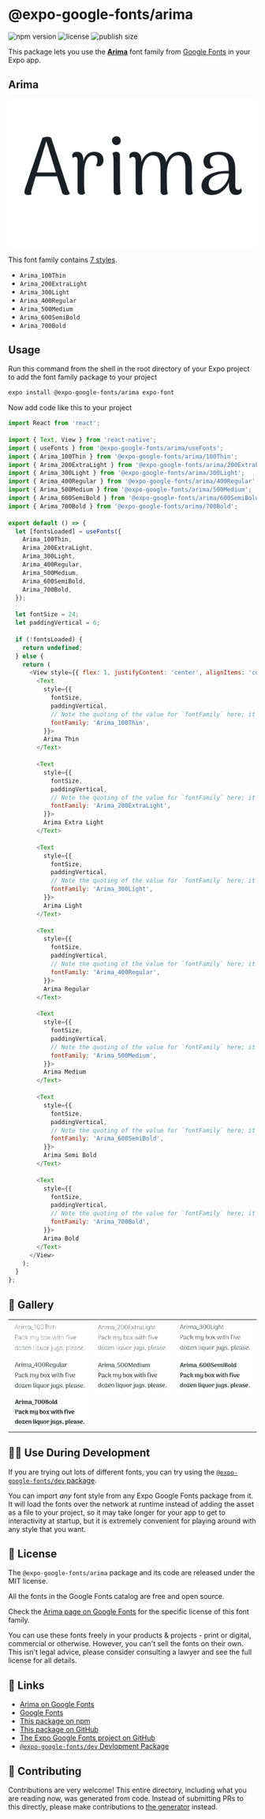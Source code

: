 # @expo-google-fonts/arima

![npm version](https://flat.badgen.net/npm/v/@expo-google-fonts/arima)
![license](https://flat.badgen.net/github/license/expo/google-fonts)
![publish size](https://flat.badgen.net/packagephobia/install/@expo-google-fonts/arima)

This package lets you use the [**Arima**](https://fonts.google.com/specimen/Arima) font family from [Google Fonts](https://fonts.google.com/) in your Expo app.

## Arima

![Arima](./font-family.png)

This font family contains [7 styles](#-gallery).

- `Arima_100Thin`
- `Arima_200ExtraLight`
- `Arima_300Light`
- `Arima_400Regular`
- `Arima_500Medium`
- `Arima_600SemiBold`
- `Arima_700Bold`

## Usage

Run this command from the shell in the root directory of your Expo project to add the font family package to your project
```sh
expo install @expo-google-fonts/arima expo-font
```

Now add code like this to your project
```js
import React from 'react';

import { Text, View } from 'react-native';
import { useFonts } from '@expo-google-fonts/arima/useFonts';
import { Arima_100Thin } from '@expo-google-fonts/arima/100Thin';
import { Arima_200ExtraLight } from '@expo-google-fonts/arima/200ExtraLight';
import { Arima_300Light } from '@expo-google-fonts/arima/300Light';
import { Arima_400Regular } from '@expo-google-fonts/arima/400Regular';
import { Arima_500Medium } from '@expo-google-fonts/arima/500Medium';
import { Arima_600SemiBold } from '@expo-google-fonts/arima/600SemiBold';
import { Arima_700Bold } from '@expo-google-fonts/arima/700Bold';

export default () => {
  let [fontsLoaded] = useFonts({
    Arima_100Thin,
    Arima_200ExtraLight,
    Arima_300Light,
    Arima_400Regular,
    Arima_500Medium,
    Arima_600SemiBold,
    Arima_700Bold,
  });

  let fontSize = 24;
  let paddingVertical = 6;

  if (!fontsLoaded) {
    return undefined;
  } else {
    return (
      <View style={{ flex: 1, justifyContent: 'center', alignItems: 'center' }}>
        <Text
          style={{
            fontSize,
            paddingVertical,
            // Note the quoting of the value for `fontFamily` here; it expects a string!
            fontFamily: 'Arima_100Thin',
          }}>
          Arima Thin
        </Text>

        <Text
          style={{
            fontSize,
            paddingVertical,
            // Note the quoting of the value for `fontFamily` here; it expects a string!
            fontFamily: 'Arima_200ExtraLight',
          }}>
          Arima Extra Light
        </Text>

        <Text
          style={{
            fontSize,
            paddingVertical,
            // Note the quoting of the value for `fontFamily` here; it expects a string!
            fontFamily: 'Arima_300Light',
          }}>
          Arima Light
        </Text>

        <Text
          style={{
            fontSize,
            paddingVertical,
            // Note the quoting of the value for `fontFamily` here; it expects a string!
            fontFamily: 'Arima_400Regular',
          }}>
          Arima Regular
        </Text>

        <Text
          style={{
            fontSize,
            paddingVertical,
            // Note the quoting of the value for `fontFamily` here; it expects a string!
            fontFamily: 'Arima_500Medium',
          }}>
          Arima Medium
        </Text>

        <Text
          style={{
            fontSize,
            paddingVertical,
            // Note the quoting of the value for `fontFamily` here; it expects a string!
            fontFamily: 'Arima_600SemiBold',
          }}>
          Arima Semi Bold
        </Text>

        <Text
          style={{
            fontSize,
            paddingVertical,
            // Note the quoting of the value for `fontFamily` here; it expects a string!
            fontFamily: 'Arima_700Bold',
          }}>
          Arima Bold
        </Text>
      </View>
    );
  }
};

```

## 🔡 Gallery


||||
|-|-|-|
|![Arima_100Thin](.//100Thin/Arima_100Thin.ttf.png)|![Arima_200ExtraLight](.//200ExtraLight/Arima_200ExtraLight.ttf.png)|![Arima_300Light](.//300Light/Arima_300Light.ttf.png)||
|![Arima_400Regular](.//400Regular/Arima_400Regular.ttf.png)|![Arima_500Medium](.//500Medium/Arima_500Medium.ttf.png)|![Arima_600SemiBold](.//600SemiBold/Arima_600SemiBold.ttf.png)||
|![Arima_700Bold](.//700Bold/Arima_700Bold.ttf.png)||||


## 👩‍💻 Use During Development

If you are trying out lots of different fonts, you can try using the [`@expo-google-fonts/dev` package](https://github.com/freeboub/google-fonts/tree/master/font-packages/dev#readme).

You can import *any* font style from any Expo Google Fonts package from it. It will load the fonts
over the network at runtime instead of adding the asset as a file to your project, so it may take longer
for your app to get to interactivity at startup, but it is extremely convenient
for playing around with any style that you want.

## 📖 License

The `@expo-google-fonts/arima` package and its code are released under the MIT license.

All the fonts in the Google Fonts catalog are free and open source.

Check the [Arima page on Google Fonts](https://fonts.google.com/specimen/Arima) for the specific license of this font family.

You can use these fonts freely in your products & projects - print or digital, commercial or otherwise. However, you can't sell the fonts on their own. This isn't legal advice, please consider consulting a lawyer and see the full license for all details.

## 🔗 Links

- [Arima on Google Fonts](https://fonts.google.com/specimen/Arima)
- [Google Fonts](https://fonts.google.com/)
- [This package on npm](https://www.npmjs.com/package/@expo-google-fonts/arima)
- [This package on GitHub](https://github.com/freeboub/google-fonts/tree/master/font-packages/arima)
- [The Expo Google Fonts project on GitHub](https://github.com/freeboub/google-fonts)
- [`@expo-google-fonts/dev` Devlopment Package](https://github.com/freeboub/google-fonts/tree/master/font-packages/dev)

## 🤝 Contributing

Contributions are very welcome! This entire directory, including what you are reading now, was generated from code. Instead of submitting PRs to this directly, please make contributions to [the generator](https://github.com/freeboub/google-fonts/tree/master/packages/generator) instead.
